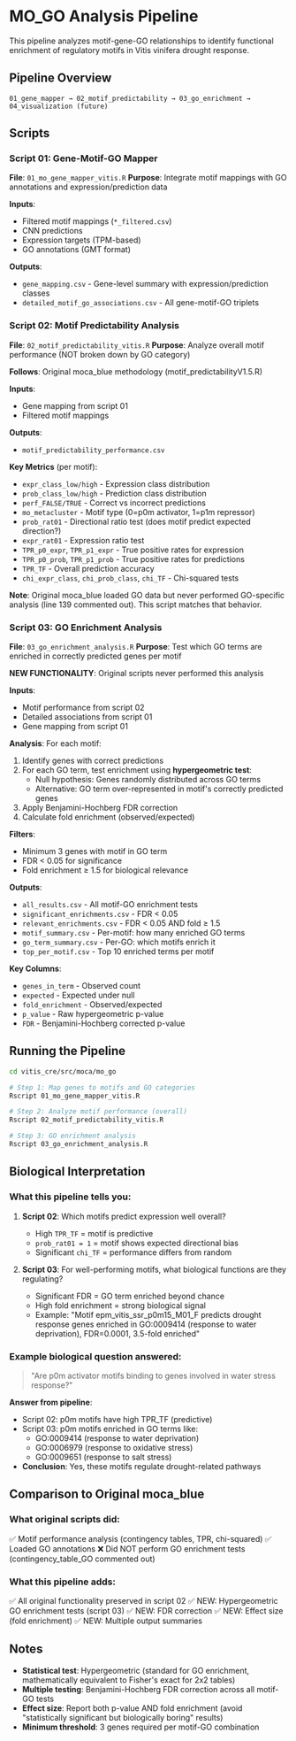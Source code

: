 # MO_GO Analysis Pipeline

This pipeline analyzes motif-gene-GO relationships to identify functional enrichment of regulatory motifs in Vitis vinifera drought response.

## Pipeline Overview

```
01_gene_mapper → 02_motif_predictability → 03_go_enrichment → 04_visualization (future)
```

## Scripts

### Script 01: Gene-Motif-GO Mapper
**File**: `01_mo_gene_mapper_vitis.R`
**Purpose**: Integrate motif mappings with GO annotations and expression/prediction data

**Inputs**:
- Filtered motif mappings (`*_filtered.csv`)
- CNN predictions
- Expression targets (TPM-based)
- GO annotations (GMT format)

**Outputs**:
- `gene_mapping.csv` - Gene-level summary with expression/prediction classes
- `detailed_motif_go_associations.csv` - All gene-motif-GO triplets

### Script 02: Motif Predictability Analysis
**File**: `02_motif_predictability_vitis.R`
**Purpose**: Analyze overall motif performance (NOT broken down by GO category)

**Follows**: Original moca_blue methodology (motif_predictabilityV1.5.R)

**Inputs**:
- Gene mapping from script 01
- Filtered motif mappings

**Outputs**:
- `motif_predictability_performance.csv`

**Key Metrics** (per motif):
- `expr_class_low/high` - Expression class distribution
- `prob_class_low/high` - Prediction class distribution
- `perf_FALSE/TRUE` - Correct vs incorrect predictions
- `mo_metacluster` - Motif type (0=p0m activator, 1=p1m repressor)
- `prob_rat01` - Directional ratio test (does motif predict expected direction?)
- `expr_rat01` - Expression ratio test
- `TPR_p0_expr`, `TPR_p1_expr` - True positive rates for expression
- `TPR_p0_prob`, `TPR_p1_prob` - True positive rates for predictions
- `TPR_TF` - Overall prediction accuracy
- `chi_expr_class`, `chi_prob_class`, `chi_TF` - Chi-squared tests

**Note**: Original moca_blue loaded GO data but never performed GO-specific analysis (line 139 commented out). This script matches that behavior.

### Script 03: GO Enrichment Analysis
**File**: `03_go_enrichment_analysis.R`
**Purpose**: Test which GO terms are enriched in correctly predicted genes per motif

**NEW FUNCTIONALITY**: Original scripts never performed this analysis

**Inputs**:
- Motif performance from script 02
- Detailed associations from script 01
- Gene mapping from script 01

**Analysis**:
For each motif:
1. Identify genes with correct predictions
2. For each GO term, test enrichment using **hypergeometric test**:
   - Null hypothesis: Genes randomly distributed across GO terms
   - Alternative: GO term over-represented in motif's correctly predicted genes
3. Apply Benjamini-Hochberg FDR correction
4. Calculate fold enrichment (observed/expected)

**Filters**:
- Minimum 3 genes with motif in GO term
- FDR < 0.05 for significance
- Fold enrichment ≥ 1.5 for biological relevance

**Outputs**:
- `all_results.csv` - All motif-GO enrichment tests
- `significant_enrichments.csv` - FDR < 0.05
- `relevant_enrichments.csv` - FDR < 0.05 AND fold ≥ 1.5
- `motif_summary.csv` - Per-motif: how many enriched GO terms
- `go_term_summary.csv` - Per-GO: which motifs enrich it
- `top_per_motif.csv` - Top 10 enriched terms per motif

**Key Columns**:
- `genes_in_term` - Observed count
- `expected` - Expected under null
- `fold_enrichment` - Observed/expected
- `p_value` - Raw hypergeometric p-value
- `FDR` - Benjamini-Hochberg corrected p-value

## Running the Pipeline

```bash
cd vitis_cre/src/moca/mo_go

# Step 1: Map genes to motifs and GO categories
Rscript 01_mo_gene_mapper_vitis.R

# Step 2: Analyze motif performance (overall)
Rscript 02_motif_predictability_vitis.R

# Step 3: GO enrichment analysis
Rscript 03_go_enrichment_analysis.R
```

## Biological Interpretation

### What this pipeline tells you:

1. **Script 02**: Which motifs predict expression well overall?
   - High `TPR_TF` = motif is predictive
   - `prob_rat01 = 1` = motif shows expected directional bias
   - Significant `chi_TF` = performance differs from random

2. **Script 03**: For well-performing motifs, what biological functions are they regulating?
   - Significant FDR = GO term enriched beyond chance
   - High fold enrichment = strong biological signal
   - Example: "Motif epm_vitis_ssr_p0m15_M01_F predicts drought response genes enriched in GO:0009414 (response to water deprivation), FDR=0.0001, 3.5-fold enriched"

### Example biological question answered:

> "Are p0m activator motifs binding to genes involved in water stress response?"

**Answer from pipeline**:
- Script 02: p0m motifs have high TPR_TF (predictive)
- Script 03: p0m motifs enriched in GO terms like:
  - GO:0009414 (response to water deprivation)
  - GO:0006979 (response to oxidative stress)
  - GO:0009651 (response to salt stress)
- **Conclusion**: Yes, these motifs regulate drought-related pathways

## Comparison to Original moca_blue

### What original scripts did:
✅ Motif performance analysis (contingency tables, TPR, chi-squared)
✅ Loaded GO annotations
❌ Did NOT perform GO enrichment tests (contingency_table_GO commented out)

### What this pipeline adds:
✅ All original functionality preserved in script 02
✅ NEW: Hypergeometric GO enrichment tests (script 03)
✅ NEW: FDR correction
✅ NEW: Effect size (fold enrichment)
✅ NEW: Multiple output summaries

## Notes

- **Statistical test**: Hypergeometric (standard for GO enrichment, mathematically equivalent to Fisher's exact for 2x2 tables)
- **Multiple testing**: Benjamini-Hochberg FDR correction across all motif-GO tests
- **Effect size**: Report both p-value AND fold enrichment (avoid "statistically significant but biologically boring" results)
- **Minimum threshold**: 3 genes required per motif-GO combination
